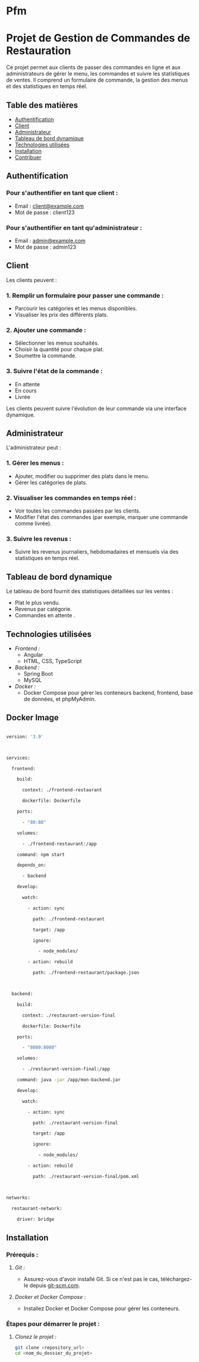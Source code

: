 # Pfm
# Projet de Gestion de Commandes de Restauration

Ce projet permet aux clients de passer des commandes en ligne et aux administrateurs de gérer le menu, les commandes et suivre les statistiques de ventes. Il comprend un formulaire de commande, la gestion des menus et des statistiques en temps réel.

## Table des matières

- [Authentification](#authentification)
- [Client](#client)
- [Administrateur](#administrateur)
- [Tableau de bord dynamique](#tableau-de-bord-dynamique)
- [Technologies utilisées](#technologies-utilisées)
- [Installation](#installation)
- [Contribuer](#contribuer)

## Authentification

### Pour s'authentifier en tant que client :
- Email : client@example.com
- Mot de passe : client123

### Pour s'authentifier en tant qu'administrateur :
- Email : admin@example.com
- Mot de passe : admin123

## Client

Les clients peuvent :

### 1. Remplir un formulaire pour passer une commande :
- Parcourir les catégories et les menus disponibles.
- Visualiser les prix des différents plats.

### 2. Ajouter une commande :
- Sélectionner les menus souhaités.
- Choisir la quantité pour chaque plat.
- Soumettre la commande.

### 3. Suivre l'état de la commande :
- En attente
- En cours
- Livrée

Les clients peuvent suivre l'évolution de leur commande via une interface dynamique.

## Administrateur

L'administrateur peut :

### 1. Gérer les menus :
- Ajouter, modifier ou supprimer des plats dans le menu.
- Gérer les catégories de plats.

### 2. Visualiser les commandes en temps réel :
- Voir toutes les commandes passées par les clients.
- Modifier l'état des commandes (par exemple, marquer une commande comme livrée).

### 3. Suivre les revenus :
- Suivre les revenus journaliers, hebdomadaires et mensuels via des statistiques en temps réel.


## Tableau de bord dynamique

Le tableau de bord fournit des statistiques détaillées sur les ventes :

- Plat le plus vendu.
- Revenus par catégorie.
- Commandes en attente .

## Technologies utilisées

- *Frontend :*
  - Angular
  - HTML, CSS, TypeScript
- *Backend :*
  - Spring Boot
  - MySQL
- *Docker :*
  - Docker Compose pour gérer les conteneurs backend, frontend, base de données, et phpMyAdmin.
## Docker Image

```sh

version: '3.9'



services:

  frontend:

    build:

      context: ./frontend-restaurant

      dockerfile: Dockerfile

    ports:

      - "80:80"

    volumes:

      - ./frontend-restaurant:/app

    command: npm start

    depends_on:

      - backend

    develop:

      watch:

        - action: sync

          path: ./frontend-restaurant

          target: /app

          ignore:

            - node_modules/

        - action: rebuild

          path: ./frontend-restaurant/package.json



  backend:

    build:

      context: ./restaurant-version-final

      dockerfile: Dockerfile

    ports:

      - "8080:8080"

    volumes:

      - ./restaurant-version-final:/app

    command: java -jar /app/mon-backend.jar

    develop:

      watch:

        - action: sync

          path: ./restaurant-version-final

          target: /app

          ignore:

            - node_modules/

        - action: rebuild

          path: ./restaurant-version-final/pom.xml



networks:

  restaurant-network:

    driver: bridge
```
## Installation

### Prérequis :
1. *Git :*
   - Assurez-vous d'avoir installé Git. Si ce n'est pas le cas, téléchargez-le depuis [git-scm.com](https://git-scm.com/).

2. *Docker et Docker Compose :*
   - Installez Docker et Docker Compose pour gérer les conteneurs.

### Étapes pour démarrer le projet :

1. *Clonez le projet :*
   ```bash
   git clone <repository_url>
   cd <nom_du_dossier_du_projet>
